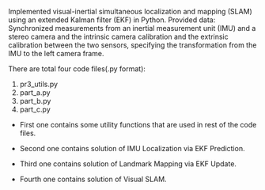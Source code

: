 Implemented visual-inertial simultaneous localization and mapping (SLAM) using an extended Kalman filter (EKF) in Python. Provided data: Synchronized measurements from an inertial measurement unit (IMU) and a stereo camera and the intrinsic camera calibration and the extrinsic calibration between the two sensors, specifying the transformation from the IMU to the left camera frame.

There are total four code files(.py format):

1. pr3_utils.py
2. part_a.py
3. part_b.py
4. part_c.py

- First one contains some utility functions that are used in rest of the code files.

- Second one contains solution of IMU Localization via EKF Prediction.

- Third one contains solution of Landmark Mapping via EKF Update.

- Fourth one contains solution of Visual SLAM.
